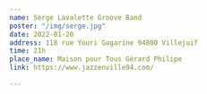 ```yaml
---
name: Serge Lavalette Groove Band
poster: "/img/serge.jpg"
date: 2022-01-20
address: 118 rue Youri Gagarine 94800 Villejuif
time: 21h
place_name: Maison pour Tous Gérard Philipe
link: https://www.jazzenville94.com/

---
```

